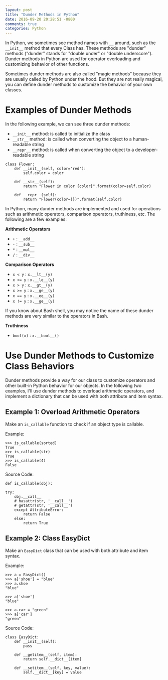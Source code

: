 ```yaml
---
layout: post
title: "Dunder Methods in Python"
date: 2016-09-20 20:28:51 -0800
comments: true
categories: Python
---
```


In Python, we sometimes see method names with ```__``` around, such as the ```__init__``` method that every Class has. These methods are "dunder" methods ("dunder" stands for "double under" or "double underscore"). Dunder methods in Python are used for operator overloading and customizing behavior of other functions.

Sometimes dunder methods are also called "magic methods" because they are usually called by Python under the hood. But they are not really magical, you can define dunder methods to customize the behavior of your own classes.

# Examples of Dunder Methods

<!--more--> 

In the following example, we can see three dunder methods:

- ```__init__``` method: is called to initialize the class
- ```__str__``` method: is called when converting the object to a human-readable string
- ```__repr__``` method: is called when converting the object to a developer-readable string

```
class Flower:
	def __init__(self, color='red'):
		self.color = color

	def __str__(self):
		return "Flower in color {color}".format(color=self.color)

	def __repr__(self):
	    return "Flower(color={})".format(self.color)
```

In Python, many dunder methods are implemented and used for operations such as arithmetic operators, comparison operators, truthiness, etc. The following are a few examples:

**Arithmetic Operators**

- ```+``` : ```__add__```
- ```-``` : ```__sub__```
- ```*``` : ```__mul__```
- ```/``` : ```__div__```

**Comparison Operators**

- ```x < y``` : ```x.__lt__(y)```
- ```x <= y``` : ```x.__le__(y)``` 
- ```x > y``` : ```x.__gt__(y)```
- ```x >= y``` : ```x.__ge__(y)```
- ```x == y``` : ```x.__eq__(y)```
- ```x != y``` : ```x.__ge__(y)```

If you know about Bash shell, you may notice the name of these dunder methods are very similar to the operators in Bash.

**Truthiness**

- ```bool(x)``` : ```x.__bool__()```

# Use Dunder Methods to Customize Class Behaviors

Dunder methods provide a way for our class to customize operators and other built-in Python behavior for our objects. In the following two examples, I'll use dunder methods to overload arithmetic operators, and implement a dictionary that can be used with both attribute and item syntax.

## Example 1: Overload Arithmetic Operators

Make an ```is_callable``` function to check if an object type is callable.

Example:

```
>>> is_callable(sorted)
True
>>> is_callable(str)
True
>>> is_callable(4)
False
```

Source Code:

```
def is_callable(obj):
    
try:
    obj.__call__
    # hasattr(str, '__call__')
    # getattr(str, '__call__')
    except AttributeError:
    	return False
    else:
    	return True
```

## Example 2: Class EasyDict

Make an ```EasyDict``` class that can be used with both attribute and item syntax.

Example:

```
>>> a = EasyDict()
>>> a['shoe'] = "blue"
>>> a.shoe
"blue"

>>> a['shoe']
"blue"
	
>>> a.car = "green"
>>> a['car']
"green"
```

Source Code:

```
class EasyDict:
    def __init__(self):
        pass

   	def __getitem__(self, item):
        return self.__dict__[item]

    def __setitem__(self, key, value):
        self.__dict__[key] = value

```

